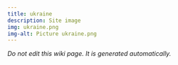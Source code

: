 ```yaml
---
title: ukraine
description: Site image
img: ukraine.png
img-alt: Picture ukraine.png
---
```


_Do not edit this wiki page. It is generated automatically._ 

